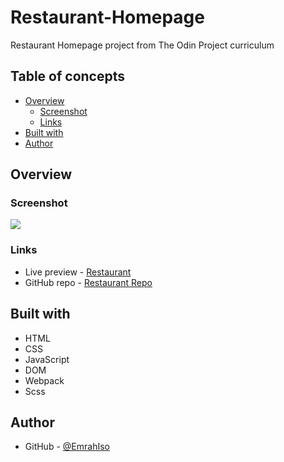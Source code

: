 # Restaurant-Homepage
Restaurant Homepage project from The Odin Project curriculum

## Table of concepts
- [Overview](#overview)
  - [Screenshot](#screenshot)
  - [Links](#links)
- [Built with](#built-with)
- [Author](#author)

## Overview

### Screenshot

![](./assets/images/screenshot.png)


### Links
  - Live preview - [Restaurant](https://emrahiso.github.io/Restaurant-Homepage/)
  - GitHub repo - [Restaurant Repo](https://github.com/EmrahIso/Restaurant-Homepage.git)

## Built with 
  - HTML
  - CSS
  - JavaScript
  - DOM
  - Webpack
  - Scss
  
## Author

- GitHub - [@EmrahIso](https://github.com/EmrahIso)